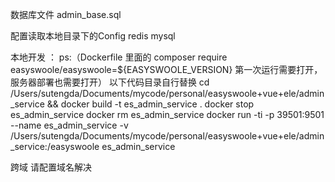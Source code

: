 数据库文件 admin_base.sql

配置读取本地目录下的Config
redis mysql

本地开发 ：
ps:（Dockerfile 里面的 composer require easyswoole/easyswoole=${EASYSWOOLE_VERSION} 第一次运行需要打开，服务器部署也需要打开）
以下代码目录自行替换
cd /Users/sutengda/Documents/mycode/personal/easyswoole+vue+ele/admin_service && docker build -t es_admin_service .
docker stop es_admin_service
docker rm es_admin_service
docker run -ti -p 39501:9501 --name es_admin_service -v /Users/sutengda/Documents/mycode/personal/easyswoole+vue+ele/admin_service:/easyswoole es_admin_service


跨域
请配置域名解决
